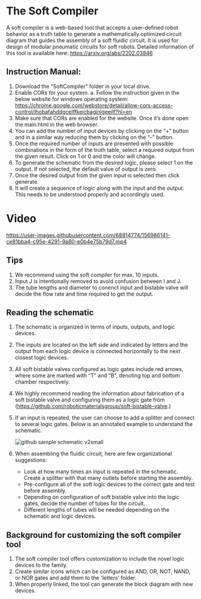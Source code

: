 # The Soft Compiler
A soft compiler is a web-based tool that accepts a user-defined robot behavior as a truth table to generate a mathematically optimized circuit diagram that guides the assembly of a soft fluidic circuit. It is used for design of modular pneumatic circuits for soft robots.
Detailed information of this tool is available here: https://arxiv.org/abs/2202.03846

## Instruction Manual:

1.	Download the “SoftCompiler” folder in your local drive.
2.	Enable CORs for your system. 
a.	Follow the instruction given in the below website for windows operating system: https://chrome.google.com/webstore/detail/allow-cors-access-control/lhobafahddgcelffkeicbaginigeejlf?hl=en
3.	Make sure that CORs are enabled for the website. Once it’s done open the main.html in the web browser. 
4.	You can add the number of input devices by clicking on the “+” button and in a similar way reducing them by clicking on the “–” button.
5.	Once the required number of inputs are presented with possible combinations in the form of the truth table, select a required output from the given result. Click on 1 or 0 and the color will change. 
6.	To generate the schematic from the desired logic, please select 1 on the output. If not selected, the default value of output is zero. 
7.	Once the desired output from the given input is selected then click generate. 
8.	It will create a sequence of logic along with the input and the output. This needs to be understood properly and accordingly used.

# Video

https://user-images.githubusercontent.com/68814774/156986141-ce81bba4-c95e-4291-9a80-e0b4e75b79d7.mp4

## Tips

1. We recommend using the soft compiler for max. 10 inputs. 
2. Input J is intentionally removed to avoid confusion between I and J.
3. The tube lengths and diameter to conenct input and bistable valve will decide the flow rate and time required to get the output.  

## Reading the schematic
1. The schematic is organized in terms of inputs, outputs, and logic devices. 
2. The inputs are located on the left side and indicated by letters and the output from each logic device is connected horizontally to the next closest logic devices. 
3. All soft bistable valves configured as logic gates include red arrows, where some are marked with “T” and “B”, denoting top and bottom chamber respectively.
4. We highly recommend reading the information about fabrication of a soft bistable valve and configuring them as a logic gate from (https://github.com/roboticmaterialsgroup/soft-bistable-valve.) 
5. If an input is repeated, the user can choose to add a splitter and connect to several logic gates. Below is an annotated example to understand the schematic. 

	![github sample schematic v2small](https://user-images.githubusercontent.com/68814774/157142876-7cd6fb4a-3b73-46e0-a586-7b3366816c5b.png)

6. When assembling the fluidic circuit, here are few organizational suggestions:  
	* Look at how many times an input is repeated in the schematic. Create a splitter with that many outlets before starting the assembly.  
	* Pre-configure all of the soft logic devices to the correct gate and test before assembly.  
	* Depending on configuration of soft bistable valve into the logic gates, decide the number of tubes for the circuit. 
	* Different lengths of tubes will be needed depending on the schematic and logic devices. 

## Background for customizing the soft compiler tool

1. The soft compiler tool offers customization to include the novel logic devices to the family. 
2. Create similar icons which can be configured as AND, OR, NOT, NAND, or NOR gates and add them to the 'letters' folder. 
3. When properly linked, the tool can generate the block diagram with new devices.
